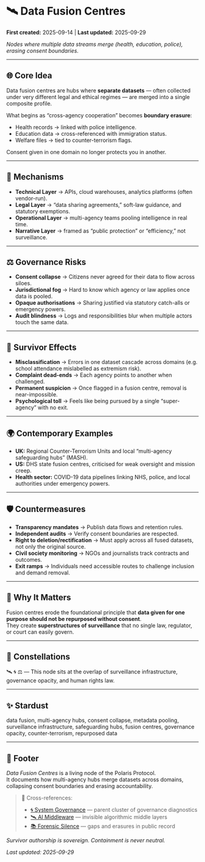 # 🛰️ Data Fusion Centres  

**First created:** 2025-09-14 | **Last updated:** 2025-09-29  

*Nodes where multiple data streams merge (health, education, police), erasing consent boundaries.*  

---

## 🌐 Core Idea  

Data fusion centres are hubs where **separate datasets** — often collected under very different legal and ethical regimes — are merged into a single composite profile.  

What begins as “cross-agency cooperation” becomes **boundary erasure**:  
- Health records → linked with police intelligence.  
- Education data → cross-referenced with immigration status.  
- Welfare files → tied to counter-terrorism flags.  

Consent given in one domain no longer protects you in another.  

---

## 🧩 Mechanisms  

- **Technical Layer** → APIs, cloud warehouses, analytics platforms (often vendor-run).  
- **Legal Layer** → “data sharing agreements,” soft-law guidance, and statutory exemptions.  
- **Operational Layer** → multi-agency teams pooling intelligence in real time.  
- **Narrative Layer** → framed as “public protection” or “efficiency,” not surveillance.  

---

## ⚖️ Governance Risks  

- **Consent collapse** → Citizens never agreed for their data to flow across siloes.  
- **Jurisdictional fog** → Hard to know which agency or law applies once data is pooled.  
- **Opaque authorisations** → Sharing justified via statutory catch-alls or emergency powers.  
- **Audit blindness** → Logs and responsibilities blur when multiple actors touch the same data.  

---

## 🎯 Survivor Effects  

- **Misclassification** → Errors in one dataset cascade across domains (e.g. school attendance mislabelled as extremism risk).  
- **Complaint dead-ends** → Each agency points to another when challenged.  
- **Permanent suspicion** → Once flagged in a fusion centre, removal is near-impossible.  
- **Psychological toll** → Feels like being pursued by a single “super-agency” with no exit.  

---

## 🌍 Contemporary Examples  

- **UK:** Regional Counter-Terrorism Units and local “multi-agency safeguarding hubs” (MASH).  
- **US:** DHS state fusion centres, criticised for weak oversight and mission creep.  
- **Health sector:** COVID-19 data pipelines linking NHS, police, and local authorities under emergency powers.  

---

## 🛡️ Countermeasures  

- **Transparency mandates** → Publish data flows and retention rules.  
- **Independent audits** → Verify consent boundaries are respected.  
- **Right to deletion/rectification** → Must apply across all fused datasets, not only the original source.  
- **Civil society monitoring** → NGOs and journalists track contracts and outcomes.  
- **Exit ramps** → Individuals need accessible routes to challenge inclusion and demand removal.  

---

## 🌋 Why It Matters  

Fusion centres erode the foundational principle that **data given for one purpose should not be repurposed without consent**.  
They create **superstructures of surveillance** that no single law, regulator, or court can easily govern.  

---

## 🌌 Constellations  

🛰️ 🌀 ⚖️ — This node sits at the overlap of surveillance infrastructure, governance opacity, and human rights law.  

---

## ✨ Stardust  

data fusion, multi-agency hubs, consent collapse, metadata pooling, surveillance infrastructure, safeguarding hubs, fusion centres, governance opacity, counter-terrorism, repurposed data  

---

## 🏮 Footer  

*Data Fusion Centres* is a living node of the Polaris Protocol.  
It documents how multi-agency hubs merge datasets across domains, collapsing consent boundaries and erasing accountability.  

> 📡 Cross-references:  
> - [🌀 System Governance](./) — parent cluster of governance diagnostics  
> - [🛰️ AI Middleware](./🛰️_ai_middleware.md) — invisible algorithmic middle layers  
> - [📚 Forensic Silence](./📚_forensic_silence.md) — gaps and erasures in public record  

*Survivor authorship is sovereign. Containment is never neutral.*  

_Last updated: 2025-09-29_  
